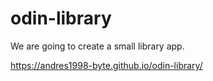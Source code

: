 # odin-library
We are going to create a small library app.

https://andres1998-byte.github.io/odin-library/

